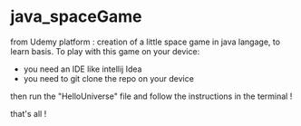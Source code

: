 # java_spaceGame

from Udemy platform : creation of a little space game in java langage, to learn basis.
To play with this game on your device:
 - you need an IDE like intellij Idea
 - you need to git clone the repo on your device

then run the "HelloUniverse" file and follow the instructions in the terminal !

that's all !
